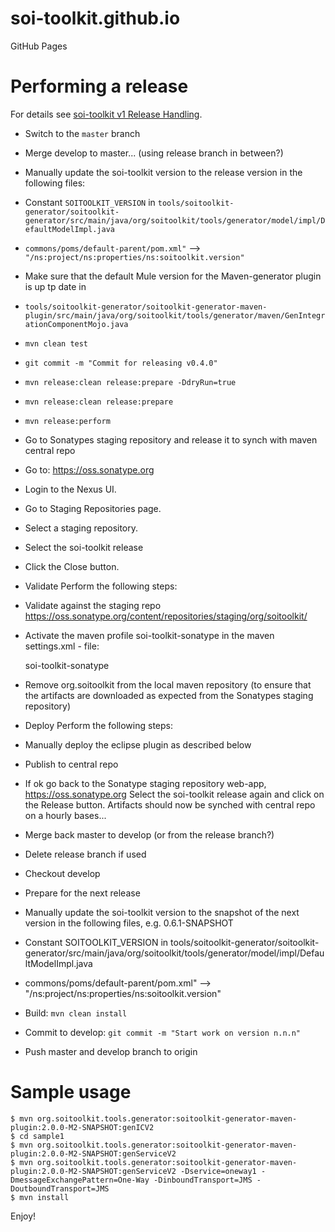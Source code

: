 soi-toolkit.github.io
=====================

GitHub Pages

# Performing a release

For details see [soi-toolkit v1 Release Handling](https://code.google.com/p/soi-toolkit/wiki/DG_ReleaseHandling).

* Switch to the `master` branch
* Merge develop to master... (using release branch in between?)
* Manually update the soi-toolkit version to the release version in the following files:
 * Constant `SOITOOLKIT_VERSION` in `tools/soitoolkit-generator/soitoolkit-generator/src/main/java/org/soitoolkit/tools/generator/model/impl/DefaultModelImpl.java`
 * `commons/poms/default-parent/pom.xml"` --> `"/ns:project/ns:properties/ns:soitoolkit.version"`
* Make sure that the default Mule version for the Maven-generator plugin is up tp date in 
 * `tools/soitoolkit-generator/soitoolkit-generator-maven-plugin/src/main/java/org/soitoolkit/tools/generator/maven/GenIntegrationComponentMojo.java`
* `mvn clean test`
* `git commit -m "Commit for releasing v0.4.0"`
* `mvn release:clean release:prepare -DdryRun=true`
* `mvn release:clean release:prepare`
* `mvn release:perform`
* Go to Sonatypes staging repository and release it to synch with maven central repo
 * Go to: https://oss.sonatype.org
 * Login to the Nexus UI.
 * Go to Staging Repositories page.
 * Select a staging repository.
 * Select the soi-toolkit release
 * Click the Close button.
* Validate
 Perform the following steps:
 * Validate against the staging repo https://oss.sonatype.org/content/repositories/staging/org/soitoolkit/
 * Activate the maven profile soi-toolkit-sonatype in the maven settings.xml - file:

    <activeProfiles>
      <activeProfile>soi-toolkit-sonatype</activeProfile>
    </activeProfiles>

  * Remove org.soitoolkit from the local maven repository (to ensure that the artifacts are downloaded as expected from the Sonatypes staging repository)
* Deploy
 Perform the following steps:
 * Manually deploy the eclipse plugin as described below
 * Publish to central repo
 * If ok go back to the Sonatype staging repository web-app, https://oss.sonatype.org
 Select the soi-toolkit release again and click on the Release button.
 Artifacts should now be synched with central repo on a hourly bases...
* Merge back master to develop (or from the release branch?)
* Delete release branch if used
* Checkout develop
* Prepare for the next release
* Manually update the soi-toolkit version to the snapshot of the next version in the following files, e.g. 0.6.1-SNAPSHOT
 * Constant SOITOOLKIT_VERSION in tools/soitoolkit-generator/soitoolkit-generator/src/main/java/org/soitoolkit/tools/generator/model/impl/DefaultModelImpl.java
 * commons/poms/default-parent/pom.xml" --> "/ns:project/ns:properties/ns:soitoolkit.version"
* Build: `mvn clean install`
* Commit to develop: `git commit -m "Start work on version n.n.n"`
* Push master and develop branch to origin

# Sample usage

    $ mvn org.soitoolkit.tools.generator:soitoolkit-generator-maven-plugin:2.0.0-M2-SNAPSHOT:genICV2
    $ cd sample1
    $ mvn org.soitoolkit.tools.generator:soitoolkit-generator-maven-plugin:2.0.0-M2-SNAPSHOT:genServiceV2
    $ mvn org.soitoolkit.tools.generator:soitoolkit-generator-maven-plugin:2.0.0-M2-SNAPSHOT:genServiceV2 -Dservice=oneway1 -DmessageExchangePattern=One-Way -DinboundTransport=JMS -DoutboundTransport=JMS
    $ mvn install
    
Enjoy!    
